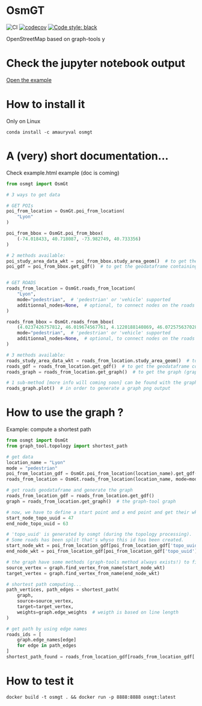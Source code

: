 OsmGT
====

![CI](https://github.com/amauryval/osmgt/workflows/CI/badge.svg?branch=master)
[![codecov](https://codecov.io/gh/amauryval/osmgt/branch/master/graph/badge.svg)](https://codecov.io/gh/wiralyki/osmgt)
[![Code style: black](https://img.shields.io/badge/code%20style-black-000000.svg)](https://github.com/ambv/black)

OpenStreetMap based on graph-tools
y
# Check the jupyter notebook output

[Open the example](https://amauryval.github.io/osmgt/)


# How to install it 

Only on Linux

```
conda install -c amauryval osmgt
```

# A (very) short documentation...

Check example.html example (doc is coming)


```Python
from osmgt import OsmGt

# 3 ways to get data

# GET POIs
poi_from_location = OsmGt.poi_from_location(
	"Lyon"
)

poi_from_bbox = OsmGt.poi_from_bbox(
	(-74.018433, 40.718087, -73.982749, 40.733356)
)

# 2 methods available:
poi_study_area_data_wkt = poi_from_bbox.study_area_geom()  # to get the shapely Polygon of the study data
poi_gdf = poi_from_bbox.get_gdf()  # to get the geodataframe containing all the POIs


# GET ROADS
roads_from_location = OsmGt.roads_from_location(
	"Lyon",
	mode="pedestrian",  # 'pedestrian' or 'vehicle' supported
	additionnal_nodes=None,  # optional, to connect nodes on the roads network (geodataframe or None)
)

roads_from_bbox = OsmGt.roads_from_bbox(
	(4.0237426757812, 46.019674567761, 4.1220188140869, 46.072575637028),
	mode="pedestrian",  # 'pedestrian' or 'vehicle' supported
	additionnal_nodes=None,  # optional, to connect nodes on the roads network (geodataframe or None)
)

# 3 methods available:
roads_study_area_data_wkt = roads_from_location.study_area_geom()  # to get the shapely Polygon of the study data
roads_gdf = roads_from_location.get_gdf()  # to get the geodataframe containing all the roads
roads_graph = roads_from_location.get_graph()  # to get the graph (graph-tool graph) of the osm network 

# 1 sub-method [more info will coming soon] can be found with the graph object:
roads_graph.plot()  # in order to generate a graph png output

```

# How to use the graph ? 

Example: compute a shortest path

```Python
from osmgt import OsmGt
from graph_tool.topology import shortest_path

# get data
location_name = "Lyon"
mode = "pedestrian"
poi_from_location_gdf = OsmGt.poi_from_location(location_name).get_gdf()
roads_from_location = OsmGt.roads_from_location(location_name, mode=mode, additionnal_nodes=poi_from_location_gdf)

# get roads geodataframe and generate the graph
roads_from_location_gdf = roads_from_location.get_gdf()
graph = roads_from_location.get_graph()  # the graph-tool graph

# now, we have to define a start point and a end point and get their wkt
start_node_topo_uuid = 47
end_node_topo_uuid = 63

# 'topo_uuid' is generated by osmgt (during the topology processing). 
# Some roads has been split that's whyso this id has been created.
start_node_wkt = poi_from_location_gdf[poi_from_location_gdf['topo_uuid'] == start_node_topo_uuid].iloc[0]["geometry"].wkt
end_node_wkt = poi_from_location_gdf[poi_from_location_gdf['topo_uuid'] == end_node_topo_uuid].iloc[0]["geometry"].wkt

# the graph have some methods (graph-tools method always exists!) to find egdes, vertices... Let's use the .find_vertex_from_name(). the wkt is the vertex name...
source_vertex = graph.find_vertex_from_name(start_node_wkt)
target_vertex = graph.find_vertex_from_name(end_node_wkt)

# shortest path computing...
path_vertices, path_edges = shortest_path(
    graph,
    source=source_vertex,
    target=target_vertex,
    weights=graph.edge_weights  # weigth is based on line length
)

# get path by using edge names
roads_ids = [
    graph.edge_names[edge]
    for edge in path_edges
]
shortest_path_found = roads_from_location_gdf[roads_from_location_gdf['topo_uuid'].isin(roads_ids)]
```


# How to test it 
```
docker build -t osmgt . && docker run -p 8888:8888 osmgt:latest
```